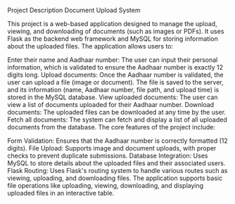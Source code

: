 Project Description
Document Upload System

This project is a web-based application designed to manage the upload, viewing, and downloading of documents (such as images or PDFs). It uses Flask as the backend web framework and MySQL for storing information about the uploaded files. The application allows users to:

Enter their name and Aadhaar number: The user can input their personal information, which is validated to ensure the Aadhaar number is exactly 12 digits long.
Upload documents: Once the Aadhaar number is validated, the user can upload a file (image or document). The file is saved to the server, and its information (name, Aadhaar number, file path, and upload time) is stored in the MySQL database.
View uploaded documents: The user can view a list of documents uploaded for their Aadhaar number.
Download documents: The uploaded files can be downloaded at any time by the user.
Fetch all documents: The system can fetch and display a list of all uploaded documents from the database.
The core features of the project include:

Form Validation: Ensures that the Aadhaar number is correctly formatted (12 digits).
File Upload: Supports image and document uploads, with proper checks to prevent duplicate submissions.
Database Integration: Uses MySQL to store details about the uploaded files and their associated users.
Flask Routing: Uses Flask's routing system to handle various routes such as viewing, uploading, and downloading files.
The application supports basic file operations like uploading, viewing, downloading, and displaying uploaded files in an interactive table.